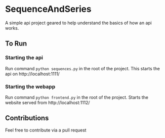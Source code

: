 # SequenceAndSeries
A simple api project geared to help understand the basics of how an api works. 

## To Run
### Starting the api
Run command `python sequences.py` in the root of the project.
This starts the api on http://localhost:1111/

### Starting the webapp
Run command `python frontend.py` in the root of the project.
Starts the website served from http://localhost:1112/

## Contributions
Feel free to contribute via a pull request
